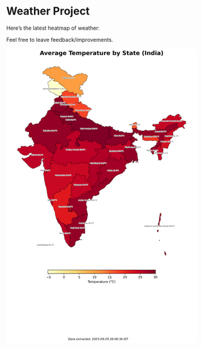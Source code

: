 # Weather Project

Here’s the latest heatmap of weather:

Feel free to leave feedback/improvements.

![India Heatmap](docs/assets/india_heatmap.png?v=DA980C)

